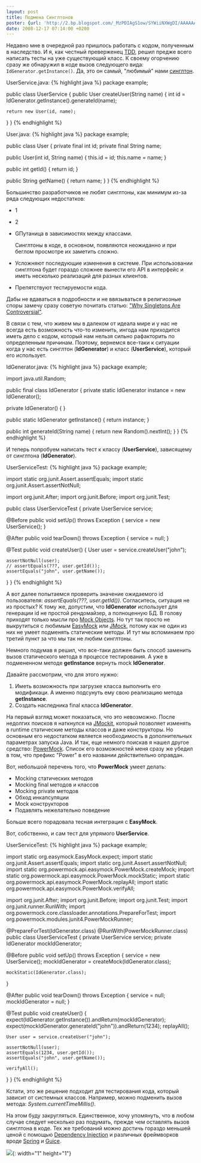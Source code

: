 ```yaml
---
layout: post
title: Подмена Синглтонов
poster: {url: 'http://2.bp.blogspot.com/_MzPDIAgS1ow/SYWiiNXWgDI/AAAAAAAAJr4/rMPEwUK1HsM/s320/sngleton.jpg', width: '320px', height: '234px'}
date: 2008-12-17 07:14:00 +0200
---
```

Недавно мне в очередной раз пришлось работать с кодом, полученным в наследство. И я, как честный преверженец [TDD][1], решил предже всего написать тесты на уже существующий класс. К своему огорчению сразу же обнаружил в коде вызов следующего вида: `IdGenerator.getInstance()`. Да, это он самый, \"любимый\" нами [синглтон][2].


UserService.java:
{% highlight java %}
package example;

public class UserService {
  public User createUser(String name) {
    int id = IdGenerator.getInstance().generateId(name);

    return new User(id, name);
  }
}
{% endhighlight %}
  
User.java:
{% highlight java %}
package example;

public class User {
  private final int id;
  private final String name;

  public User(int id, String name) {
    this.id = id;
    this.name = name;
  }

  public int getId() {
    return id;
  }

  public String getName() {
    return name;
  }
}
{% endhighlight %}
  
Большинство разработчиков не любят синглтоны, как минимум из-за ряда следующих недостатков:

* 1
* 2
* GПутаница в зависимостях между классами.


  Синглтоны в коде, в основном, появляются неожиданно и при беглом просмотре их заметить сложно.
* Усложняют последующие изменения в системе. При использовании синглтона будет гораздо сложнее вынести его API в интерфейс и иметь несколько реализаций для разных клиентов.
* Препятствуют тестируемости кода.


Дабы не вдаваться в подробности и не ввязываться в религиозные споры замечу сразу советую почитать статью: [\"Why Singletons Are Controversial\"][3].  
  
В связи с тем, что живем мы в далеком от идеала мире и у нас не всегда есть возможность что-то изменить, ингода нам приходится иметь дело с кодом, который нам нельзя сильно рафакторить по определенным причинам. Поэтому, вернемся все-таки к ситуации когда у нас есть синглтон (<span style="font-weight: bold;">IdGenerator</span>) и класс (<span style="font-weight: bold;">UserService</span>), который его использует.  
  
IdGenerator.java:
{% highlight java %}
package example;

import java.util.Random;

public final class IdGenerator {
  private static IdGenerator instance = new IdGenerator();

  private IdGenerator() {
  }

  public static IdGenerator getInstance() {
    return instance;
  }

  public int generateId(String name) {
    return new Random().nextInt();
  }
}
{% endhighlight %}
  
И теперь попробуем написать тест к классу (<span style="font-weight: bold;">UserService</span>), зависящему от синглтона (<span style="font-weight: bold;">IdGenerator</span>).  
  
UserServiceTest:
{% highlight java %}
package example;

import static org.junit.Assert.assertEquals;
import static org.junit.Assert.assertNotNull;

import org.junit.After;
import org.junit.Before;
import org.junit.Test;

public class UserServiceTest {
  private UserService service;

  @Before
  public void setUp() throws Exception {
    service = new UserService();
  }

  @After
  public void tearDown() throws Exception {
    service = null;
  }

  @Test
  public void createUser() {
    User user = service.createUser("john");

    assertNotNull(user);
    // assertEquals(???, user.getId());
    assertEquals("john", user.getName());
  }
}
{% endhighlight %}
  
А вот далее попытаемся проверить значение ожидаемого id пользователя: <span style="font-style: italic;">assertEquals(???, user.getId())</span>. Согласитесь, ситуация не из простых? К тому же, допустим, что <span style="font-weight: bold;">IdGenerator</span> использует для генерации id не простой рендомайзер, а полноценную БД. В голову приходят только мысли про [Mock Objects][4]. Но тут так просто не выкрутиться с любимым [EasyMock][5] или [JMock][6], потому как не один из них не умеет подменять статические методы. И тут мы вспоминаем про третий пункт за что мы так не любим синглтоны.  
  
Немного подумав я решил, что все-таки должен быть способ заменить вызов статического метода в процессе тестирования. А уже в подмененном методе <span style="font-weight: bold;">getInstance</span> вернуть mock <span style="font-weight: bold;">IdGenerator</span>.  
  
Давайте рассмотрим, что для этого нужно:  
1.  Иметь возможность при загрузке
    класса выполнить его модификаци. А
    именно подсунуть ему свою реализацию
    метода <span style="font-weight: bold;">getInstance</span>.
2.  Создать наследника final класса <span
    style="font-weight: bold;">IdGenerator</span>.

  
На первый взгляд может показаться, что это невозможно. После недолгих поисков я наткнулся на [JMockit][7], который позволяет изменять в runtime статические методы классов и даже конструкторы. Но основным его недостатком является необходимость в дополнительных параметрах запуска Java. И так, еще немного поискав я нашел другое средство: [PowerMock][8]. Список его возможностей меня сразу же убедил в том, что префикс \"Power\" в его названии действительно оправдан.  
  
Вот, небольшой перечень того, что <span style="font-weight: bold;">PowerMock</span> умеет делать:  
* Mocking статических методов
* Mocking final методов и классов
* Mocking private методов
* Обход инкапсуляции
* Mock конструкторов
* Подавлять нежелательно поведение

  
Больше всего порадовала тесная интеграция с <span style="font-weight: bold;">EasyMock</span>.  
  
Вот, собственно, и сам тест для упрямого <span style="font-weight: bold;">UserService</span>.  
  
UserServiceTest:
{% highlight java %}
package example;

import static org.easymock.EasyMock.expect;
import static org.junit.Assert.assertEquals;
import static org.junit.Assert.assertNotNull;
import static org.powermock.api.easymock.PowerMock.createMock;
import static org.powermock.api.easymock.PowerMock.mockStatic;
import static org.powermock.api.easymock.PowerMock.replayAll;
import static org.powermock.api.easymock.PowerMock.verifyAll;

import org.junit.After;
import org.junit.Before;
import org.junit.Test;
import org.junit.runner.RunWith;
import org.powermock.core.classloader.annotations.PrepareForTest;
import org.powermock.modules.junit4.PowerMockRunner;

@PrepareForTest(IdGenerator.class)
@RunWith(PowerMockRunner.class)
public class UserServiceTest {
  private UserService service;
  private IdGenerator mockIdGenerator;

  @Before
  public void setUp() throws Exception {
    service = new UserService();
    mockIdGenerator = createMock(IdGenerator.class);

    mockStatic(IdGenerator.class);
  }

  @After
  public void tearDown() throws Exception {
    service = null;
    mockIdGenerator = null;
  }

  @Test
  public void createUser() {
    expect(IdGenerator.getInstance()).andReturn(mockIdGenerator);
    expect(mockIdGenerator.generateId("john")).andReturn(1234);
    replayAll();

    User user = service.createUser("john");

    assertNotNull(user);
    assertEquals(1234, user.getId());
    assertEquals("john", user.getName());

    verifyAll();
  }
}
{% endhighlight %}
  
Кстати, это же решение подходит для тестирования кода, который зависит от системных классов. Например, можно подменить вызов метода: <span style="font-style: italic;">System.currentTimeMillis()</span>.  
  
На этом буду закругляться. Единственное, хочу упомянуть, что в любом случае следует несколько раз подумать, прежде чем оставлять вызов синглтона в коде. Тех же требований можно достичь гораздо меньшей ценой с помощью [Dependency Injection][9] и различных фреймворков вроде [Spring][10] и [Guice][11].<div class="blogger-post-footer">
![](https://blogger.googleusercontent.com/tracker/8677550483635565983-7964508185974200824?l=blog.vityuk.com){:
width="1" height="1"}
</div>



[1]: http://en.wikipedia.org/wiki/Test-driven_development 
[2]: http://ru.wikipedia.org/wiki/%D0%9E%D0%B4%D0%B8%D0%BD%D0%BE%D1%87%D0%BA%D0%B0_%28%D1%88%D0%B0%D0%B1%D0%BB%D0%BE%D0%BD_%D0%BF%D1%80%D0%BE%D0%B5%D0%BA%D1%82%D0%B8%D1%80%D0%BE%D0%B2%D0%B0%D0%BD%D0%B8%D1%8F%29 
[3]: http://code.google.com/p/google-singleton-detector/wiki/WhySingletonsAreControversial 
[4]: http://en.wikipedia.org/wiki/Mock_object 
[5]: http://www.easymock.org/ 
[6]: http://www.jmock.org/ 
[7]: https://jmockit.dev.java.net/ 
[8]: http://code.google.com/p/powermock/ 
[9]: http://en.wikipedia.org/wiki/Dependency_injection 
[10]: http://www.springsource.org/ 
[11]: http://code.google.com/p/google-guice/ 
